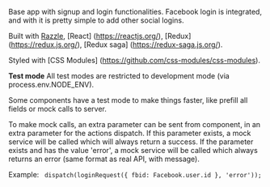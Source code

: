 Base app with signup and login functionalities. Facebook login is integrated, and with it is pretty simple to add other social logins.

Built with [Razzle](https://github.com/jaredpalmer/razzle), 
[React] (https://reactjs.org/), 
[Redux] (https://redux.js.org/), 
[Redux saga] (https://redux-saga.js.org/).

Styled with [CSS Modules] (https://github.com/css-modules/css-modules).


**Test mode**
All test modes are restricted to development mode (via process.env.NODE_ENV).

Some components have a test mode to make things faster, like prefill all fields or mock calls to server.

To make mock calls, an extra parameter can be sent from component, in an extra parameter for the actions dispatch. If this parameter exists, a mock service will be called which will always return a success. If the parameter exists and has the value 'error', a mock service will be called which always returns an error (same format as real API, with message).

Example:
``` dispatch(loginRequest({ fbid: Facebook.user.id }, 'error'));``` 
